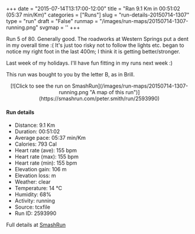 +++
date = "2015-07-14T13:17:00-12:00"
title = "Ran 9.1 Km in 00:51:02 (05:37 min/Km)"
categories = ["Runs"]
slug = "run-details-20150714-1307"
type = "run"
draft = "False"
runmap = "/images/run-maps/20150714-1307-running.png"
svgmap = '<polyline points="96 33, 100 26, 100 23, 92 21, 79 26, 60 41, 53 44, 51 45, 40 48, 39 48, 34 45, 33 41, 25 39, 17 45, 11 49, 8 51, 1 51, 0 61, 1 73, 3 76, 8 79, 19 72, 25 70, 30 67, 42 65, 54 61, 61 60, 67 54, 77 51, 79 49, 80 49, 84 36, 86 33, 90 31">'
+++

Run 5 of 80. Generally good. The roadworks at Western Springs put a dent in my overall time :( It's just too risky not to follow the lights etc. began to notice my right foot in the last 400m; I think it is getting better/stronger. 

Last week of my holidays. I'll have fun fitting in my runs next week :)

This run was bought to you by the letter B, as in Brill. 



<!--more-->

<center>
[![Click to see the run on SmashRun](/images/run-maps/20150714-1307-running.png "A map of this run")](https://smashrun.com/peter.smith/run/2593990)
</center>

#### Run details

* Distance: 9.1 Km
* Duration: 00:51:02
* Average pace: 05:37 min/Km
* Calories: 793 Cal
* Heart rate (ave): 155 bpm
* Heart rate (max): 155 bpm
* Heart rate (min): 155 bpm
* Elevation gain: 106 m
* Elevation loss:  m
* Weather: clear
* Temperature: 14 &deg;C
* Humidity: 68%
* Activity: running
* Source: tcxfile
* Run ID: 2593990

Full details at [SmashRun](https://smashrun.com/peter.smith/run/2593990)